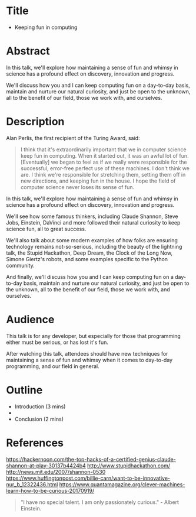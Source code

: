 # Title

* Keeping fun in computing

# Abstract

In this talk, we'll explore how maintaining a sense of fun and whimsy in science has a profound effect on discovery, innovation and progress.

We'll discuss how you and I can keep computing fun on a day-to-day basis, maintain and nurture our natural curiosity, and just be open to the unknown, all to the benefit of our field, those we work with, and ourselves.

# Description

Alan Perlis, the first recipient of the Turing Award, said:

> I think that it's extraordinarily important that we in computer science keep
> fun in computing. When it started out, it was an awful lot of fun.
> [Eventually] we began to feel as if we really were responsible for the
> successful, error-free perfect use of these machines. I don't think we are. I
> think we're responsible for stretching them, setting them off in new
> directions, and keeping fun in the house. I hope the field of computer
> science never loses its sense of fun.

In this talk, we'll explore how maintaining a sense of fun and whimsy in science has a profound effect on discovery, innovation and progress.

We'll see how some famous thinkers, including Claude Shannon, Steve Jobs, Einstein, DaVinci and more followed their natural curiosity to keep science fun, all to great success.

We'll also talk about some modern examples of how folks are ensuring technology remains not-so-serious, including the beauty of the lightning talk, the Stupid Hackathon, Deep Dream, the Clock of the Long Now, Simone Giertz's robots, and some examples specific to the Python community.

And finally, we'll discuss how you and I can keep computing fun on a day-to-day basis, maintain and nurture our natural curiosity, and just be open to the unknown, all to the benefit of our field, those we work with, and ourselves.

# Audience

This talk is for any developer, but especially for those that programming either must be serious, or has lost it's fun.

After watching this talk, attendees should have new techniques for maintaining a sense of fun and whimsy when it comes to day-to-day programming, and our field in general.

# Outline

* Introduction (3 mins)
*
* Conclusion (2 mins)

# References

https://hackernoon.com/the-top-hacks-of-a-certified-genius-claude-shannon-at-play-30137b4424b4
http://www.stupidhackathon.com/
http://news.mit.edu/2007/shannon-0530
https://www.huffingtonpost.com/billie-carn/want-to-be-innovative-nur_b_12322436.html
https://www.quantamagazine.org/clever-machines-learn-how-to-be-curious-20170919/

> "I have no special talent. I am only passionately curious." - Albert Einstein.

